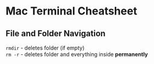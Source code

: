 # Mac Terminal Cheatsheet

## File and Folder Navigation
`rmdir` - deletes folder (if empty)  
`rm -r` - deletes folder and everything inside **permanently**

